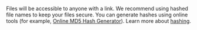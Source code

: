Files will be accessible to anyone with a link. We recommend using hashed file names to keep your files secure. You can generate hashes using online tools (for example, [Online MD5 Hash Generator](https://en.wikipedia.org/wiki/Hash_function)). Learn more about [hashing](https://en.wikipedia.org/wiki/Hash_function).